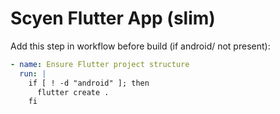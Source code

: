 # Scyen Flutter App (slim)
Add this step in workflow before build (if android/ not present):
```yaml
- name: Ensure Flutter project structure
  run: |
    if [ ! -d "android" ]; then
      flutter create .
    fi
```

